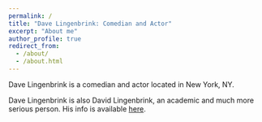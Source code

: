 ```yaml
---
permalink: /
title: "Dave Lingenbrink: Comedian and Actor"
excerpt: "About me"
author_profile: true
redirect_from:
  - /about/
  - /about.html
---
```

Dave Lingenbrink is a comedian and actor located in New York, NY.


Dave Lingenbrink is also David Lingenbrink, an academic and much more serious
person.  His info is available [here](http://www.davidlingenbrink.com).
